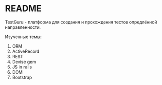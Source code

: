 # README

TestGuru - платформа для создания и прохождения тестов опредлённой направленности.

Изученные темы:
1. ORM 
2. ActiveRecord
3. REST
4. Devise gem
5. JS in rails
6. DOM
7. Bootstrap
